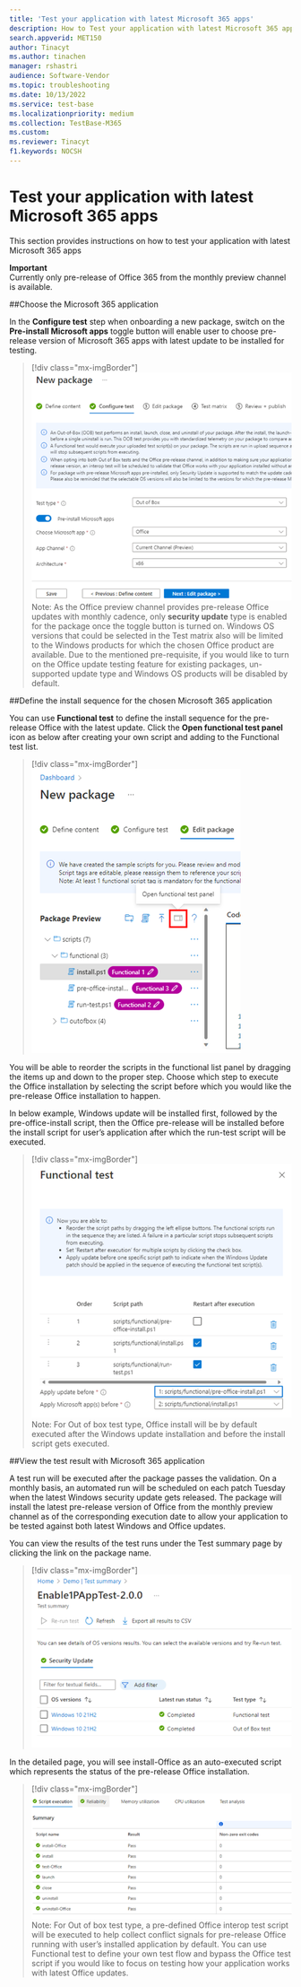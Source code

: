 ```yaml
---
title: 'Test your application with latest Microsoft 365 apps'
description: How to Test your application with latest Microsoft 365 apps
search.appverid: MET150
author: Tinacyt
ms.author: tinachen
manager: rshastri
audience: Software-Vendor
ms.topic: troubleshooting
ms.date: 10/13/2022
ms.service: test-base
ms.localizationpriority: medium
ms.collection: TestBase-M365
ms.custom:
ms.reviewer: Tinacyt
f1.keywords: NOCSH
---
```


# Test your application with latest Microsoft 365 apps

This section provides instructions on how to test your application with latest Microsoft 365 apps 

**Important**  
Currently only pre-release of Office 365 from the monthly preview channel is available.  

##Choose the Microsoft 365 application 

In the **Configure test** step when onboarding a new package, switch on the **Pre-install Microsoft apps** toggle button will enable user to choose pre-release version of Microsoft 365 apps with latest update to be installed for testing. 

 > [!div class="mx-imgBorder"]  
 > ![Screenshot shows Package config test](Media/testwithm365app01.png)
 > Note: As the Office preview channel provides pre-release Office updates with monthly cadence, only **security update** type is enabled for the package once the toggle button is turned on. Windows OS versions that could be selected in the Test matrix also will be limited to the Windows products for which the chosen Office product are available. Due to the mentioned pre-requisite, if you would like to turn on the Office update testing feature for existing packages, un-supported update type and Windows OS products will be disabled by default.

##Define the install sequence for the chosen Microsoft 365 application 

You can use **Functional test** to define the install sequence for the pre-release Office with the latest update. Click the **Open functional test panel** icon as below after creating your own script and adding to the Functional test list.

 > [!div class="mx-imgBorder"]  
 > ![Screenshot shows Package edit package](Media/testwithm365app02.png)

You will be able to reorder the scripts in the functional list panel by dragging the items up and down to the proper step. Choose which step to execute the Office installation by selecting the script before which you would like the pre-release Office installation to happen.  

In below example, Windows update will be installed first, followed by the pre-office-install script, then the Office pre-release will be installed before the install script for user’s application after which the run-test script will be executed.

 > [!div class="mx-imgBorder"]  
 > ![Screenshot shows Functional test](Media/testwithm365app03.png)
 > Note: For Out of box test type, Office install will be by default executed after the Windows update installation and before the install script gets executed.

##View the test result with Microsoft 365 application  

A test run will be executed after the package passes the validation. On a monthly basis, an automated run will be scheduled on each patch Tuesday when the latest Windows security update gets released. The package will install the latest pre-release version of Office from the monthly preview channel as of the corresponding execution date to allow your application to be tested against both latest Windows and Office updates. 

You can view the results of the test runs under the Test summary page by clicking the link on the package name.

 > [!div class="mx-imgBorder"]  
 > ![Screenshot shows Security update](Media/testwithm365app04.png)

In the detailed page, you will see install-Office as an auto-executed script which represents the status of the pre-release Office installation.

 > [!div class="mx-imgBorder"]  
 > ![Screenshot shows ](Media/testwithm365app05.png)
 > Note: For Out of box test type, a pre-defined Office interop test script will be executed to help collect conflict signals for pre-release Office running with user’s installed application by default. You can use Functional test to define your own test flow and bypass the Office test script if you would like to focus on testing how your application works with latest Office updates. 





